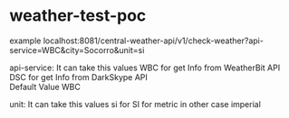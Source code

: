 # weather-test-poc

example
localhost:8081/central-weather-api/v1/check-weather?api-service=WBC&city=Socorro&unit=si


api-service: It can take this values
    WBC for get Info from WeatherBit API
    DSC for get Info from DarkSkype API  
    Default Value WBC

unit: It can take this values
  si for SI for metric in other case imperial
  

 